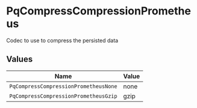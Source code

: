 # PqCompressCompressionPrometheus

Codec to use to compress the persisted data


## Values

| Name                                  | Value                                 |
| ------------------------------------- | ------------------------------------- |
| `PqCompressCompressionPrometheusNone` | none                                  |
| `PqCompressCompressionPrometheusGzip` | gzip                                  |